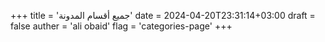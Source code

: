 +++
title = 'جميع أقسام المدونة'
date = 2024-04-20T23:31:14+03:00
draft = false
auther = 'ali obaid'
flag = 'categories-page'
+++
